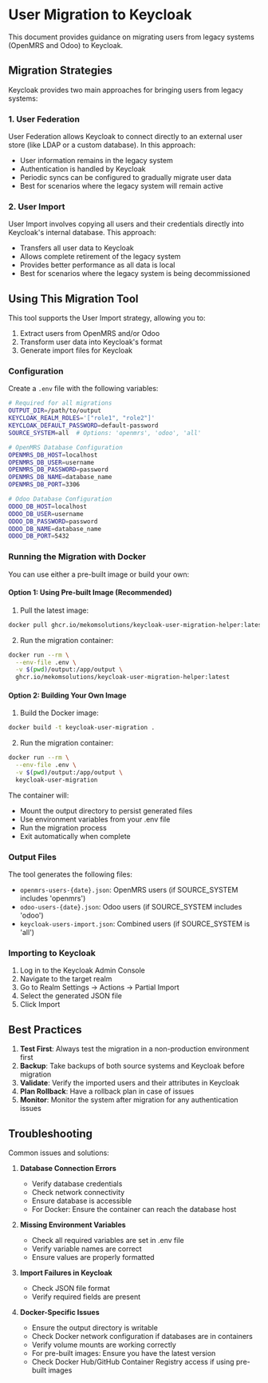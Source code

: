 # User Migration to Keycloak

This document provides guidance on migrating users from legacy systems (OpenMRS and Odoo) to Keycloak.

## Migration Strategies

Keycloak provides two main approaches for bringing users from legacy systems:

### 1. User Federation
User Federation allows Keycloak to connect directly to an external user store (like LDAP or a custom database). In this approach:
- User information remains in the legacy system
- Authentication is handled by Keycloak
- Periodic syncs can be configured to gradually migrate user data
- Best for scenarios where the legacy system will remain active

### 2. User Import
User Import involves copying all users and their credentials directly into Keycloak's internal database. This approach:
- Transfers all user data to Keycloak
- Allows complete retirement of the legacy system
- Provides better performance as all data is local
- Best for scenarios where the legacy system is being decommissioned

## Using This Migration Tool

This tool supports the User Import strategy, allowing you to:
1. Extract users from OpenMRS and/or Odoo
2. Transform user data into Keycloak's format
3. Generate import files for Keycloak

### Configuration

Create a `.env` file with the following variables:

```bash
# Required for all migrations
OUTPUT_DIR=/path/to/output
KEYCLOAK_REALM_ROLES='["role1", "role2"]'
KEYCLOAK_DEFAULT_PASSWORD=default-password
SOURCE_SYSTEM=all  # Options: 'openmrs', 'odoo', 'all'

# OpenMRS Database Configuration
OPENMRS_DB_HOST=localhost
OPENMRS_DB_USER=username
OPENMRS_DB_PASSWORD=password
OPENMRS_DB_NAME=database_name
OPENMRS_DB_PORT=3306

# Odoo Database Configuration
ODOO_DB_HOST=localhost
ODOO_DB_USER=username
ODOO_DB_PASSWORD=password
ODOO_DB_NAME=database_name
ODOO_DB_PORT=5432
```

### Running the Migration with Docker

You can use either a pre-built image or build your own:

#### Option 1: Using Pre-built Image (Recommended)

1. Pull the latest image:
```bash
docker pull ghcr.io/mekomsolutions/keycloak-user-migration-helper:latest
```

2. Run the migration container:
```bash
docker run --rm \
  --env-file .env \
  -v $(pwd)/output:/app/output \
  ghcr.io/mekomsolutions/keycloak-user-migration-helper:latest
```

#### Option 2: Building Your Own Image

1. Build the Docker image:
```bash
docker build -t keycloak-user-migration .
```

2. Run the migration container:
```bash
docker run --rm \
  --env-file .env \
  -v $(pwd)/output:/app/output \
  keycloak-user-migration
```

The container will:
- Mount the output directory to persist generated files
- Use environment variables from your .env file
- Run the migration process
- Exit automatically when complete


### Output Files

The tool generates the following files:
- `openmrs-users-{date}.json`: OpenMRS users (if SOURCE_SYSTEM includes 'openmrs')
- `odoo-users-{date}.json`: Odoo users (if SOURCE_SYSTEM includes 'odoo')
- `keycloak-users-import.json`: Combined users (if SOURCE_SYSTEM is 'all')

### Importing to Keycloak

1. Log in to the Keycloak Admin Console
2. Navigate to the target realm
3. Go to Realm Settings → Actions → Partial Import
4. Select the generated JSON file
5. Click Import

## Best Practices

1. **Test First**: Always test the migration in a non-production environment first
2. **Backup**: Take backups of both source systems and Keycloak before migration
3. **Validate**: Verify the imported users and their attributes in Keycloak
4. **Plan Rollback**: Have a rollback plan in case of issues
5. **Monitor**: Monitor the system after migration for any authentication issues

## Troubleshooting

Common issues and solutions:

1. **Database Connection Errors**
   - Verify database credentials
   - Check network connectivity
   - Ensure database is accessible
   - For Docker: Ensure the container can reach the database host

2. **Missing Environment Variables**
   - Check all required variables are set in .env file
   - Verify variable names are correct
   - Ensure values are properly formatted

3. **Import Failures in Keycloak**
   - Check JSON file format
   - Verify required fields are present

4. **Docker-Specific Issues**
   - Ensure the output directory is writable
   - Check Docker network configuration if databases are in containers
   - Verify volume mounts are working correctly
   - For pre-built images: Ensure you have the latest version
   - Check Docker Hub/GitHub Container Registry access if using pre-built images

